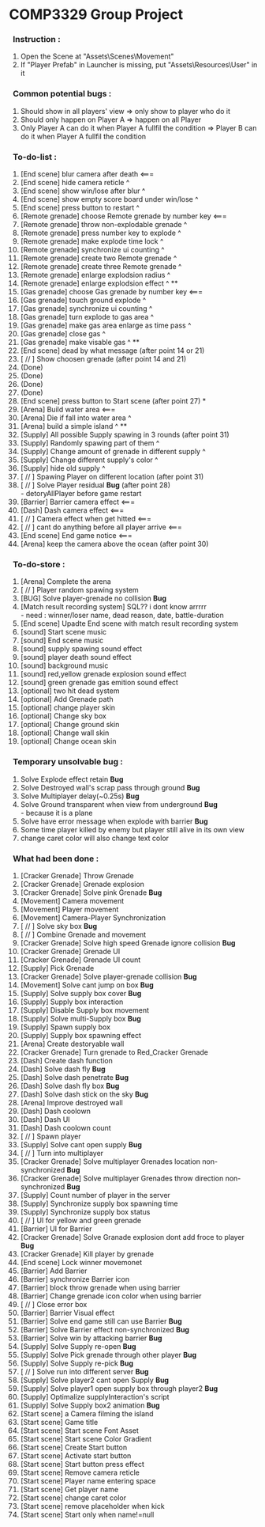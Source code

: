 # COMP3329 Group Project

### &nbsp;&nbsp;Instruction :
1. Open the Scene at "Assets\Scenes\Movement"
2. If "Player Prefab" in Launcher is missing, put "Assets\Resources\User" in it

### &nbsp;&nbsp;Common potential bugs :
1. Should show in all players' view => only show to player who do it
3. Should only happen on Player A => happen on all Player 
4. Only Player A can do it when Player A fullfil the condition => Player B can do it when Player A fullfil the condition

### &nbsp;&nbsp;To-do-list :
1. [End scene] blur camera after death <===
2. [End scene] hide camera reticle ^
3. [End scene] show win/lose after blur ^
4. [End scene] show empty score board under win/lose ^
5. [End scene] press button to restart ^
6. [Remote grenade] choose Remote grenade by number key <===
7. [Remote grenade] throw non-explodable grenade ^
8. [Remote grenade] press number key to explode ^
9. [Remote grenade] make explode time lock ^
10. [Remote grenade] synchronize ui counting ^
11. [Remote grenade] create two Remote grenade ^
12. [Remote grenade] create three Remote grenade ^
13. [Remote grenade] enlarge explodsion radius ^
14. [Remote grenade] enlarge explodsion effect ^ **
15. [Gas grenade] choose Gas grenade by number key <===
16. [Gas grenade] touch ground explode ^
17. [Gas grenade] synchronize ui counting ^
18. [Gas grenade] turn explode to gas area ^
19. [Gas grenade] make gas area enlarge as time pass ^
20. [Gas grenade] close gas ^
21. [Gas grenade] make visable gas ^ **
22. [End scene] dead by what message (after point 14 or 21)
23. [ // ] Show choosen grenade (after point 14 and 21)
28. (Done)
30. (Done)
29. (Done)
29. (Done)
33. [End scene] press button to Start scene (after point 27) *
34. [Arena] Build water area <===
35. [Arena] Die if fall into water area ^
36. [Arena] build a simple island ^ **
37. [Supply] All possible Supply spawing in 3 rounds (after point 31)
38. [Supply] Randomly spawing part of them ^
39. [Supply] Change amount of grenade in different supply ^
40. [Supply] Change different supply's color ^
41. [Supply] hide old supply ^
42. [ // ] Spawing Player on different location (after point 31)
46. [ // ] Solve Player residual **Bug** (after point 28)
</br> - detoryAllPlayer before game restart
47. [Barrier] Barrier camera effect <===
48. [Dash] Dash camera effect <===
49. [ // ] Camera effect when get hitted <===
50. [ // ] cant do anything before all player arrive <===
50. [End scene] End game notice <===
50. [Arena] keep the camera above the ocean (after point 30)

### &nbsp;&nbsp;To-do-store :
1. [Arena] Complete the arena 
22. [ // ] Player random spawing system 
23. [BUG] Solve player-grenade no collision **Bug**
24. [Match result recording system] SQL?? i dont know arrrrr
</br> - need : winner/loser name, dead reason, date, battle-duration
26. [End scene] Upadte End scene with match result recording system 
28. [sound] Start scene music 
29. [sound] End scene music 
31. [sound] supply spawing sound effect 
32. [sound] player death sound effect
31. [sound] background music
32. [sound] red,yellow grenade explosion sound effect
33. [sound] green grenade gas emition sound effect 
34. [optional] two hit dead system
35. [optional] Add Grenade path 
36. [optional] change player skin 
37. [optional] Change sky box 
38. [optional] Change ground skin 
39. [optional] Change wall skin 
39. [optional] Change ocean skin 

### &nbsp;&nbsp;Temporary unsolvable bug :
1. Solve Explode effect retain **Bug**
3. Solve Destroyed wall's scrap pass through ground **Bug** 
4. Solve Multiplayer delay(~0.25s) **Bug**
5. Solve Ground transparent when view from underground **Bug**
</br> - because it is a plane
6. Solve have error message when explode with barrier **Bug**
7. Some time player killed by enemy but player still alive in its own view
8. change caret color will also change text color

### &nbsp;&nbsp;What had been done :
1. [Cracker Grenade] Throw Grenade 
2. [Cracker Grenade] Grenade explosion
3. [Cracker Grenade] Solve pink Grenade **Bug**
4. [Movement] Camera movement
5. [Movement] Player movement
6. [Movement] Camera-Player Synchronization
7. [ // ] Solve sky box **Bug** 
8. [ // ] Combine Grenade and movement
9. [Cracker Grenade] Solve high speed Grenade ignore collision **Bug**
10. [Cracker Grenade] Grenade UI
11. [Cracker Grenade] Grenade UI count
12. [Supply] Pick Grenade
13. [Cracker Grenade] Solve player-grenade collision **Bug**
14. [Movement] Solve cant jump on box **Bug**
15. [Supply] Solve supply box cover **Bug** 
16. [Supply] Supply box interaction
17. [Supply] Disable Supply box movement
18. [Supply] Solve multi-Supply box **Bug**
19. [Supply] Spawn supply box
20. [Supply] Supply box spawning effect
21. [Arena] Create destoryable wall
22. [Cracker Grenade] Turn grenade to Red_Cracker Grenade
23. [Dash] Create dash function
24. [Dash] Solve dash fly **Bug**
25. [Dash] Solve dash penetrate **Bug**
26. [Dash] Solve dash fly box **Bug**
27. [Dash] Solve dash stick on the sky **Bug**
28. [Arena] Improve destroyed wall
29. [Dash] Dash coolown
30. [Dash] Dash UI
31. [Dash] Dash coolown count
32. [ // ] Spawn player
33. [Supply] Solve cant open supply **Bug**
34. [ // ] Turn into multiplayer
35. [Cracker Grenade] Solve multiplayer Grenades location non-synchronized **Bug** 
36. [Cracker Grenade] Solve multiplayer Grenades throw direction non-synchronized **Bug**
37. [Supply] Count number of player in the server 
38. [Supply] Synchronize supply box spawning time
39. [Supply] Synchronize supply box status
40. [ // ] UI for yellow and green grenade
41. [Barrier] UI for Barrier
42. [Cracker Grenade] Solve Granade explosion dont add froce to player **Bug**
43. [Cracker Grenade] Kill player by grenade
44. [End scene] Lock winner movemonet
45. [Barrier] Add Barrier
46. [Barrier] synchronize Barrier icon
47. [Barrier] block throw grenade when using barrier
48. [Barrier] Change grenade icon color when using barrier
49. [ // ] Close error box
50. [Barrier] Barrier Visual effect
51. [Barrier] Solve end game still can use Barrier **Bug**
52. [Barrier] Solve Barrier effect non-synchronized **Bug**
53. [Barrier] Solve win by attacking barrier **Bug** 
54. [Supply] Solve Supply re-open **Bug** 
55. [Supply] Solve Pick grenade through other player **Bug**
56. [Supply] Solve Supply re-pick **Bug**
57. [ // ] Solve run into different server **Bug** 
58. [Supply] Solve player2 cant open Supply **Bug** 
59. [Supply] Solve player1 open supply box through player2 **Bug**
60. [Supply] Optimalize supplyInteraction's script
61. [Supply] Solve Supply box2 animation **Bug**
62. [Start scene] a Camera filming the island 
63. [Start scene] Game title
64. [Start scene] Start scene Font Asset
64. [Start scene] Start scene Color Gradient
65. [Start scene] Create Start button 
66. [Start scene] Activate start button
67. [Start scene] Start button press effect
68. [Start scene] Remove camera reticle 
69. [Start scene] Player name entering space
70. [Start scene] Get player name
71. [Start scene] change caret color
72. [Start scene] remove placeholder when kick
73. [Start scene] Start only when name!=null
